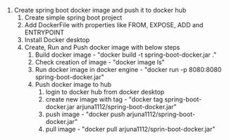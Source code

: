 1. Create spring boot docker image and push it to docker hub
   1. Create simple spring boot project
   2. Add DockerFile with properties like FROM, EXPOSE, ADD and ENTRYPOINT
   3. Install Docker desktop
   4. Create, Run and Push docker image with below steps 
      1. Build docker image - "docker build -t spring-boot-docker.jar ."
      2. Check creation of image - "docker image ls"
      3. Run docker image in docker engine - "docker run -p 8080:8080 spring-boot-docker.jar"
      4. Push docker image to hub
         1. login to docker hub from docker desktop
         2. create new image with tag - "docker tag spring-boot-docker.jar arjuna1112/spring-boot-docker.jar"
         3. push image - "docker push arjuna1112/spring-boot-docker.jar"
         4. pull image - "docker pull arjuna1112/sprin-boot-docker.jar"